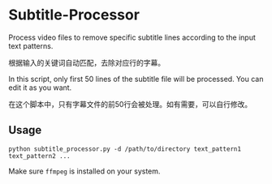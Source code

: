 # Subtitle-Processor
Process video files to remove specific subtitle lines according to the input text patterns.

根据输入的关键词自动匹配，去除对应行的字幕。

In this script, only first 50 lines of the subtitle file will be processed. You can edit it as you want.

在这个脚本中，只有字幕文件的前50行会被处理。如有需要，可以自行修改。

## Usage
```
python subtitle_processor.py -d /path/to/directory text_pattern1 text_pattern2 ... 
```

Make sure `ffmpeg` is installed on your system.
